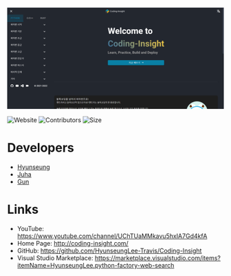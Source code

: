 [![Screenshot Home](/website/static/pwa/screenshot/screenshot-home.png)](https://www.coding-insight.com/)

<span>![Website](https://img.shields.io/website?down_color=red&down_message=offline&up_color=%23097FA4&up_message=online&url=https%3A%2F%2Fwww.coding-insight.com&style=for-the-badge)</span>
<span>![Contributors](https://img.shields.io/github/contributors/HyunseungLee-Travis/Coding-Insight?style=for-the-badge)</span>
<span>![Size](https://img.shields.io/github/languages/code-size/HyunseungLee-Travis/Coding-Insight?style=for-the-badge)</span>

# Developers

- [Hyunseung](https://github.com/HyunseungLee-Travis)
- [Juha](https://github.com/GMTT902)
- [Gun](https://github.com/kimgun1217)

# Links

- YouTube: https://www.youtube.com/channel/UChTUaMMkavu5hxIA7Gd4kfA
- Home Page: http://coding-insight.com/
- GitHub: https://github.com/HyunseungLee-Travis/Coding-Insight
- Visual Studio Marketplace: https://marketplace.visualstudio.com/items?itemName=HyunseungLee.python-factory-web-search
